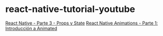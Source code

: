 # react-native-tutorial-youtube

[React Native - Parte 3 - Props y State](https://gist.github.com/mariodev12/83dbc37e8b1f589c8d188102cc12c67b)
[React Native Animations - Parte 1: Introducción a Animated](https://gist.github.com/mariodev12/ce226ef75967fa61d4ec5d077a78422a)

